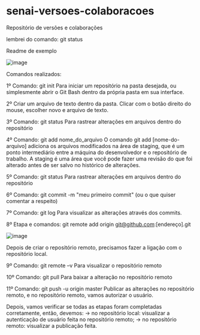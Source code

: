 # senai-versoes-colaboracoes
Repositório de versões e colaborações

lembrei do comando: git status

Readme de exemplo

![image](https://user-images.githubusercontent.com/90740731/175144118-e5f7dda9-533e-4dde-b5e6-45da93020f29.png)

Comandos realizados:

1º Comando: git init
Para iniciar um repositório na pasta desejada, ou simplesmente abrir o Git Bash dentro da própria pasta em sua interface.


2º Criar um arquivo de texto dentro da pasta.
Clicar com o botão direito do mouse, escolher novo e arquivo de texto.


3º Comando: git status 
Para rastrear alterações em arquivos dentro do repositório


4º Comando: git add nome_do_arquivo
O comando git add [nome-do-arquivo] adiciona os arquivos modificados na área de staging, que é um ponto intermediário entre a máquina do desenvolvedor e o repositório de trabalho. A staging é uma área que você pode fazer uma revisão do que foi alterado antes de ser salvo no histórico de alterações.


5º Comando: git status 
Para rastrear alterações em arquivos dentro do repositório


6º Comando: git commit -m "meu primeiro commit" (ou o que quiser comentar a respeito)


7º Comando: git log
Para visualizar as alterações através dos commits.


8º Etapa e comandos: git remote add origin git@github.com:[endereço].git

![image](https://user-images.githubusercontent.com/90740731/175159775-21127ca9-c268-4d46-9d61-fdb07b21ddf6.png)

Depois de criar o repositório remoto, precisamos fazer a ligação com o repositório local. 


9º Comando: git remote –v
Para visualizar o repositório remoto


10º Comando: git pull
Para baixar a alteração no repositório remoto


11º Comando: git push -u origin master
Publicar as alterações no repositório remoto, e no repositório remoto, vamos autorizar o usuário.

Depois, vamos verificar se todas as etapas foram completadas corretamente, então, devemos:
 -> no repositório local: visualizar a autenticação de usuário feita no repositório remoto;
 -> no repositório remoto: visualizar a publicação feita.
